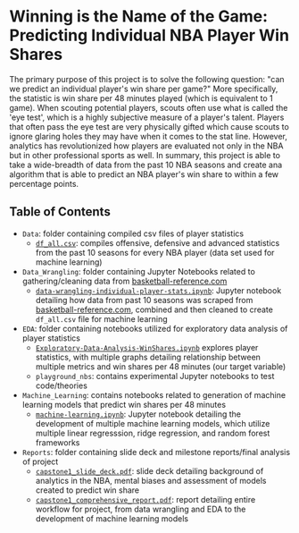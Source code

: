 # Winning is the Name of the Game: Predicting Individual NBA Player Win Shares

The primary purpose of this project is to solve the following question: "can we predict an individual player's win share per game?" More specifically, the statistic is win share per 48 minutes played (which is equivalent to 1 game). When scouting potential players, scouts often use what is called the 'eye test', which is a highly subjective measure of a player's talent. Players that often pass the eye test are very physically gifted which cause scouts to ignore glaring holes they may have when it comes to the stat line. However, analytics has revolutionized how players are evaluated not only in the NBA but in other professional sports as well. In summary, this project is able to take a wide-breadth of data from the past 10 NBA seasons and create ana algorithm that is able to predict an NBA player's win share to within a few percentage points.

## Table of Contents

- `Data`: folder containing compiled csv files of player statistics
    - [`df_all.csv`](https://github.com/Jearny58/Springboard-DS-Portfolio/blob/master/capstone_1/basketball/Individual_Player_Stats/Data/df_all.csv): compiles offensive, defensive and advanced statistics from the past 10 seasons for every NBA player (data set used for machine learning)
- `Data_Wrangling`: folder containing Jupyter Notebooks related to gathering/cleaning data from [basketball-reference.com](https://www.basketball-reference.com/)
    - [`data-wrangling-individual-player-stats.ipynb`](https://github.com/Jearny58/Springboard-DS-Portfolio/blob/master/capstone_1/basketball/Individual_Player_Stats/Data_Wrangling/data-wrangling-individual-player-stats.ipynb): Jupyter notebook detailing how data from past 10 seasons was scraped from [basketball-reference.com](https://www.basketball-reference.com/), combined and then cleaned to create `df_all.csv` file for machine learning
- `EDA`: folder containing notebooks utilized for exploratory data analysis of player statistics
    - [`Exploratory-Data-Analysis-WinShares.ipynb`](https://github.com/Jearny58/Springboard-DS-Portfolio/blob/master/capstone_1/basketball/Individual_Player_Stats/EDA/Exploratory-Data-Analysis-WinShares.ipynb) explores player statistics, with multiple graphs detailing relationship between multiple metrics and win shares per 48 minutes (our target variable)
    - `playground_nbs`: contains experimental Jupyter notebooks to test code/theories
- `Machine_Learning`: contains notebooks related to generation of machine learning models that predict win shares per 48 minutes
    - [`machine-learning.ipynb`](https://github.com/Jearny58/Springboard-DS-Portfolio/blob/master/capstone_1/basketball/Individual_Player_Stats/Machine_Learning/machine-learning.ipynb): Jupyter notebook detailing the development of multiple machine learning models, which utilize multiple linear regresssion, ridge regression, and random forest frameworks
- `Reports`: folder containing slide deck and milestone reports/final analysis of project
    - [`capstone1_slide_deck.pdf`](https://github.com/Jearny58/Springboard-DS-Portfolio/blob/master/capstone_1/basketball/Individual_Player_Stats/Reports/capstone1_slide_deck.pdf): slide deck detailing background of analytics in the NBA, mental biases and assessment of models created to predict win share
    - [`capstone1_comprehensive_report.pdf`](https://github.com/Jearny58/Springboard-DS-Portfolio/blob/master/capstone_1/basketball/Individual_Player_Stats/Reports/capstone1_comprehensive_report.pdf): report detailing entire workflow for project, from data wrangling and EDA to the development of machine learning models
   
